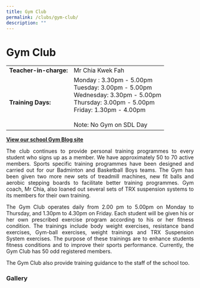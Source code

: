 ```yaml
---
title: Gym Club
permalink: /clubs/gym-club/
description: ""
---
```

# Gym Club

|                    |                                                  |
|------------------|--------------------|
| **Teacher-in-charge:** | Mr Chia Kwek Fah           |
| **Training Days:**     | Monday : 3.30pm - 5.00pm<br>Tuesday: 3.00pm - 5.00pm<br>Wednesday: 3.30pm - 5.00pm<br>Thursday: 3.00pm - 5.00pm<br>Friday: 1.30pm - 4.00pm<br><br>Note: No Gym on SDL Day |

<a href="https://bbsgymworks.blogspot.sg/" target="_blank"><b>View our school Gym Blog site</b></a>


<p style="text-align: justify;">The club continues to provide personal training programmes to every student who signs up as a member. We have approximately 50 to 70 active members. Sports specific training programmes have been designed and carried out for our Badminton and Basketball Boys teams. The Gym has been given two more new sets of treadmill machines, new fit balls and aerobic stepping boards to facilitate better training programmes. Gym coach, Mr Chia, also loaned out several sets of TRX suspension systems to its members for their own training.</p>

<p style="text-align: justify;">The Gym Club operates daily from 2.00 pm to 5.00pm on Monday to Thursday, and 1.30pm to 4.30pm on Friday. Each student will be given his or her own prescribed exercise program according to his or her fitness condition. The trainings include body weight exercises, resistance band exercises, Gym-ball exercises, weight trainings and TRX Suspension System exercises. The purpose of these trainings are to enhance students fitness conditions and to improve their sports performance. Currently, the Gym Club has 50 odd registered members.</p>

<p style="text-align: justify;">The Gym Club also provide training guidance to the staff of the school too.</p>

### Gallery